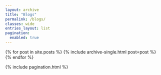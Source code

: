 ```yaml
---
layout: archive       
title: "Blogs"
permalink: /blogs/
classes: wide
entries_layout: list
pagination:
  enabled: true 
---
```

<div class="posts-list grid grid-cols-1 gap-6">
  {% for post in site.posts %}
    {% include archive-single.html post=post %}
  {% endfor %}
</div>

{% include pagination.html %}
